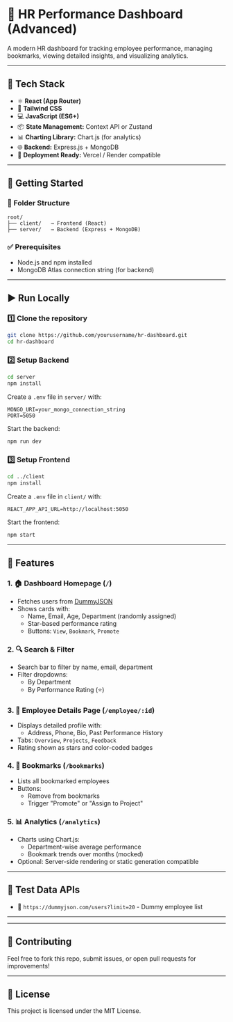 
# 💼 HR Performance Dashboard (Advanced)

A modern HR dashboard for tracking employee performance, managing bookmarks, viewing detailed insights, and visualizing analytics.

---

## 🔧 Tech Stack

- ⚛️ **React (App Router)**
- 💅 **Tailwind CSS**
- 💻 **JavaScript (ES6+)**
- 📦 **State Management:** Context API or Zustand
- 📊 **Charting Library:** Chart.js (for analytics)
- 🌐 **Backend:** Express.js + MongoDB
- 🎯 **Deployment Ready:** Vercel / Render compatible

---

## 🚀 Getting Started

### 📁 Folder Structure

```
root/
├── client/   → Frontend (React)
├── server/   → Backend (Express + MongoDB)
```

### ✅ Prerequisites

- Node.js and npm installed
- MongoDB Atlas connection string (for backend)

---

## ▶️ Run Locally

### 1️⃣ Clone the repository

```bash
git clone https://github.com/yourusername/hr-dashboard.git
cd hr-dashboard
```

### 2️⃣ Setup Backend

```bash
cd server
npm install
```

Create a `.env` file in `server/` with:

```
MONGO_URI=your_mongo_connection_string
PORT=5050
```

Start the backend:

```bash
npm run dev
```

### 3️⃣ Setup Frontend

```bash
cd ../client
npm install
```

Create a `.env` file in `client/` with:

```
REACT_APP_API_URL=http://localhost:5050
```

Start the frontend:

```bash
npm start
```

---

## 🎯 Features

### 1. 🏠 Dashboard Homepage (`/`)

- Fetches users from [DummyJSON](https://dummyjson.com/users?limit=20)
- Shows cards with:
  - Name, Email, Age, Department (randomly assigned)
  - Star-based performance rating
  - Buttons: `View`, `Bookmark`, `Promote`

### 2. 🔍 Search & Filter

- Search bar to filter by name, email, department
- Filter dropdowns:
  - By Department
  - By Performance Rating (⭐)

### 3. 👤 Employee Details Page (`/employee/:id`)

- Displays detailed profile with:
  - Address, Phone, Bio, Past Performance History
- Tabs: `Overview`, `Projects`, `Feedback`
- Rating shown as stars and color-coded badges

### 4. 📌 Bookmarks (`/bookmarks`)

- Lists all bookmarked employees
- Buttons:
  - Remove from bookmarks
  - Trigger "Promote" or "Assign to Project"

### 5. 📊 Analytics (`/analytics`)

- Charts using Chart.js:
  - Department-wise average performance
  - Bookmark trends over months (mocked)
- Optional: Server-side rendering or static generation compatible

---

## 🧪 Test Data APIs

- 🔗 `https://dummyjson.com/users?limit=20` - Dummy employee list

---


---

## 🙌 Contributing

Feel free to fork this repo, submit issues, or open pull requests for improvements!

---

## 📄 License

This project is licensed under the MIT License.

